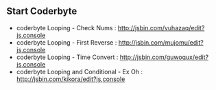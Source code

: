 ## Start Coderbyte

- coderbyte Looping - Check Nums : http://jsbin.com/vuhazaq/edit?js,console
- coderbyte Looping - First Reverse : http://jsbin.com/mujomu/edit?js,console
- coderbyte Looping - Time Convert : http://jsbin.com/guwoqux/edit?js,console
- coderbyte Looping and Conditional - Ex Oh : http://jsbin.com/kikora/edit?js,console

